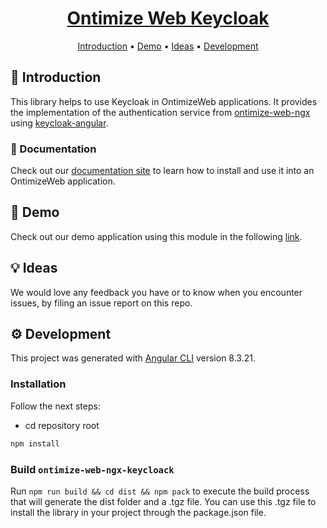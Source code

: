 <h1 align="center">
  <div style="display:inline-block;vertical-align: middle;">
    <a name="logo" href="https://ontimizeweb.github.io/docs/v8/keycloak/">
      Ontimize Web Keycloak
    </a>
  </div>
</h1>

<p align="center">
  <a href="#-introduction">Introduction</a> •
  <a href="#rocket-demo">Demo</a> •
  <a href="#-ideas">Ideas</a> •
  <a href="#gear-development">Development</a>
</p>

## 📜 Introduction

This library helps to use Keycloak in OntimizeWeb applications. It provides  the implementation of the authentication service from [ontimize-web-ngx](https://github.com/OntimizeWeb/ontimize-web-ngx) using [keycloak-angular](https://www.npmjs.com/package/keycloak-angular).

### 📖 Documentation

Check out our [documentation site](https://ontimizeweb.github.io/docs/v8/keycloak/overview/) to learn how to install and use it into an OntimizeWeb application.

## :rocket: Demo

Check out our demo application using this module in the following [link](https://github.com/OntimizeWeb/ontimize-web-ngx-keycloak-demo).

## 💡 Ideas

We would love any feedback you have or to know when you encounter issues, by filing an issue report on this repo.

## :gear: Development

This project was generated with [Angular CLI](https://github.com/angular/angular-cli) version 8.3.21.

### Installation

Follow the next steps:

  - cd repository root
```bash
npm install
```

### Build `ontimize-web-ngx-keycloack`

Run `npm run build && cd dist && npm pack` to execute the build process that will generate the dist folder and a .tgz file.
You can use this .tgz file to install the library in your project through the package.json file.
